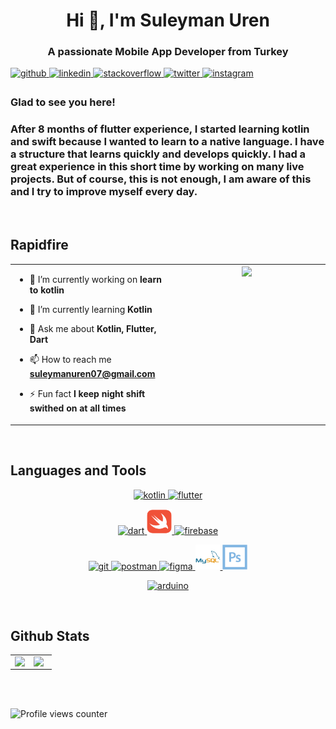 <h1 align="center">Hi 👋, I'm Suleyman Uren</h1>
<h3 align="center">A passionate Mobile App Developer from Turkey</h3>

<a href="https://github.com/suleymanuren" target="_blank">
<img src=https://img.shields.io/badge/github-%2324292e.svg?&style=for-the-badge&logo=github&logoColor=white alt=github style="margin-bottom: 5px;" />
</a>
<a href="https://linkedin.com/in/suleymanuren" target="_blank">
<img src=https://img.shields.io/badge/linkedin-%231E77B5.svg?&style=for-the-badge&logo=linkedin&logoColor=white alt=linkedin style="margin-bottom: 5px;" />
</a>
<a href="https://stackoverflow.com/users/19108005" target="_blank">
<img src=https://img.shields.io/badge/stackoverflow-%23F28032.svg?&style=for-the-badge&logo=stackoverflow&logoColor=white alt=stackoverflow style="margin-bottom: 5px;" />
</a>  
  
<a href="https://twitter.com/suleymanuren" target="_blank">
<img src=https://img.shields.io/badge/twitter-%2300acee.svg?&style=for-the-badge&logo=twitter&logoColor=white alt=twitter style="margin-bottom: 5px;" />
</a>

<a href="https://instagram.com/suleymanuren" target="_blank">
<img src=https://img.shields.io/badge/instagram-%23000000.svg?&style=for-the-badge&logo=instagram&logoColor=white alt=instagram style="margin-bottom: 5px;" />
</a>




### Glad to see you here!  
### After 8 months of flutter experience, I started learning kotlin and swift because I wanted to learn to a native language. I have a structure that learns quickly and develops quickly. I had a great experience in this short time by working on many live projects. But of course, this is not enough, I am aware of this and I try to improve myself every day.  
  

<br/>  


## Rapidfire  
<table><tr><td valign="top" width="50%">

- 🔭 I’m currently working on **learn to kotlin**

- 🌱 I’m currently learning **Kotlin**

- 💬 Ask me about **Kotlin, Flutter, Dart**

- 📫 How to reach me **suleymanuren07@gmail.com**

- ⚡ Fun fact **I keep night shift swithed on at all times**
 


</td><td valign="top" width="50%">

<div align="center">
<img src="https://rishavanand.github.io/static/images/greetings.gif" align="center" style="width: 100%" />
</div>  


</td></tr></table>  

<br/>  


## Languages and Tools  
<div align="center">  
<p align="left"> 

 <a href="https://kotlinlang.org" target="_blank" rel="noreferrer"> <img src="https://www.vectorlogo.zone/logos/kotlinlang/kotlinlang-icon.svg" alt="kotlin" width="40" height="40"/> </a> 
 <a href="https://flutter.dev" target="_blank" rel="noreferrer"> <img src="https://www.vectorlogo.zone/logos/flutterio/flutterio-icon.svg" alt="flutter" width="40" height="40"/> </a> 

  <a href="https://dart.dev" target="_blank" rel="noreferrer"> <img src="https://www.vectorlogo.zone/logos/dartlang/dartlang-icon.svg" alt="dart" width="40" height="40"/> </a> 
  <a href="https://developer.apple.com/swift/" target="_blank" rel="noreferrer"> <img src="https://raw.githubusercontent.com/devicons/devicon/master/icons/swift/swift-original.svg" alt="swift" width="40" height="40"/> </a> 
  <a href="https://firebase.google.com/" target="_blank" rel="noreferrer"> <img src="https://www.vectorlogo.zone/logos/firebase/firebase-icon.svg" alt="firebase" width="40" height="40"/> </a> 

  <a href="https://git-scm.com/" target="_blank" rel="noreferrer"> <img src="https://www.vectorlogo.zone/logos/git-scm/git-scm-icon.svg" alt="git" width="40" height="40"/> </a> 
  <a href="https://postman.com" target="_blank" rel="noreferrer"> <img src="https://www.vectorlogo.zone/logos/getpostman/getpostman-icon.svg" alt="postman" width="40" height="40"/> </a> 
    <a href="https://www.figma.com/" target="_blank" rel="noreferrer"> <img src="https://www.vectorlogo.zone/logos/figma/figma-icon.svg" alt="figma" width="40" height="40"/> </a> 
  <a href="https://www.mysql.com/" target="_blank" rel="noreferrer"> <img src="https://raw.githubusercontent.com/devicons/devicon/master/icons/mysql/mysql-original-wordmark.svg" alt="mysql" width="40" height="40"/> </a> 
  <a href="https://www.photoshop.com/en" target="_blank" rel="noreferrer"> <img src="https://raw.githubusercontent.com/devicons/devicon/master/icons/photoshop/photoshop-line.svg" alt="photoshop" width="40" height="40"/> </a> 

 
  <a href="https://www.arduino.cc/" target="_blank" rel="noreferrer"> <img src="https://cdn.worldvectorlogo.com/logos/arduino-1.svg" alt="arduino" width="40" height="40"/> </a> 

  </p>
</div>  

<br/>  


## Github Stats  
<table><tr><td valign="top" width="45.5%">

<img src="https://github-readme-stats.vercel.app/api/top-langs/?username=suleymanuren&hide_border=true&theme=dracula&layout=compact" align="left" style="width: 100%"  />


</td><td valign="top" width="80%">

<img src="https://github-readme-stats.vercel.app/api?username=suleymanuren&show_icons=true&count_private=true&hide_border=true&theme=dracula" align="left" style="width: 97%" />
</td></tr>
</table>  

<br/>  

  

<br/>  

![Profile views counter](https://komarev.com/ghpvc/?username=suleymanuren&&style=flat-square)  
  

<br/>  


